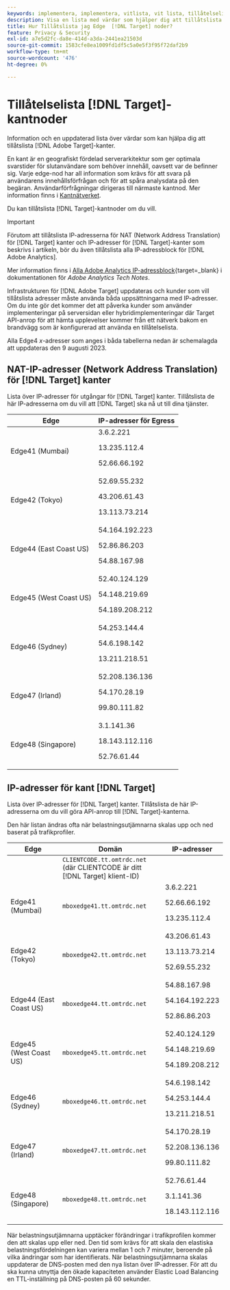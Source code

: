 ```yaml
---
keywords: implementera, implementera, vitlista, vit lista, tillåtelselista, tillåtelselista, kant, kanter, $9
description: Visa en lista med värdar som hjälper dig att tillåtslista  [!DNL Adobe Target] kanter (geografiskt fördelade noder som ger optimala svarstider för slutanvändarna).
title: Hur Tillåtslista jag Edge  [!DNL Target] noder?
feature: Privacy & Security
exl-id: a7e5d2fc-da8e-414d-a3da-2441ea21503d
source-git-commit: 1583cfe8ea1009fd1df5c5a0e5f3f95f72daf2b9
workflow-type: tm+mt
source-wordcount: '476'
ht-degree: 0%

---
```


# Tillåtelselista [!DNL Target]-kantnoder

Information och en uppdaterad lista över värdar som kan hjälpa dig att tillåtslista [!DNL Adobe Target]-kanter.

En kant är en geografiskt fördelad serverarkitektur som ger optimala svarstider för slutanvändare som behöver innehåll, oavsett var de befinner sig. Varje edge-nod har all information som krävs för att svara på användarens innehållsförfrågan och för att spåra analysdata på den begäran. Användarförfrågningar dirigeras till närmaste kantnod. Mer information finns i [Kantnätverket](https://experienceleague.adobe.com/docs/target/using/introduction/how-target-works.html#concept_0AE2ED8E9DE64288A8B30FCBF1040934).

Du kan tillåtslista [!DNL Target]-kantnoder om du vill.

>[!IMPORTANT]
>
>Förutom att tillåtslista IP-adresserna för NAT (Network Address Translation) för [!DNL Target] kanter och IP-adresser för [!DNL Target]-kanter som beskrivs i artikeln, bör du även tillåtslista alla IP-adressblock för [!DNL Adobe Analytics].
>
>Mer information finns i [Alla Adobe Analytics IP-adressblock](https://experienceleague.adobe.com/docs/analytics/technotes/ip-addresses.html?lang=en#all-adobe-analytics-ip-address-blocks){target=_blank} i dokumentationen för *Adobe Analytics Tech Notes*.
>
>Infrastrukturen för [!DNL Adobe Target] uppdateras och kunder som vill tillåtslista adresser måste använda båda uppsättningarna med IP-adresser. Om du inte gör det kommer det att påverka kunder som använder implementeringar på serversidan eller hybridimplementeringar där Target API-anrop för att hämta upplevelser kommer från ett nätverk bakom en brandvägg som är konfigurerad att använda en tillåtelselista.
>
>Alla Edge4 *x*-adresser som anges i båda tabellerna nedan är schemalagda att uppdateras den 9 augusti 2023.

## NAT-IP-adresser (Network Address Translation) för [!DNL Target] kanter

Lista över IP-adresser för utgångar för [!DNL Target] kanter. Tillåtslista de här IP-adresserna om du vill att [!DNL Target] ska nå ut till dina tjänster.

| Edge | IP-adresser för Egress |
| --- | --- |
| Edge41 (Mumbai) | 3.6.2.221<P>13.235.112.4 <P>52.66.66.192 |
| Edge42 (Tokyo) | 52.69.55.232<P>43.206.61.43 <P>13.113.73.214 |
| Edge44 (East Coast US) | 54.164.192.223<P>52.86.86.203 <P>54.88.167.98 |
| Edge45 (West Coast US) | 52.40.124.129<P>54.148.219.69 <P>54.189.208.212 |
| Edge46 (Sydney) | 54.253.144.4<P>54.6.198.142 <P>13.211.218.51 |
| Edge47 (Irland) | 52.208.136.136<P>54.170.28.19 <P>99.80.111.82 |
| Edge48 (Singapore) | 3.1.141.36<P>18.143.112.116 <P>52.76.61.44 |

## IP-adresser för kant [!DNL Target]

Lista över IP-adresser för [!DNL Target] kanter. Tillåtslista de här IP-adresserna om du vill göra API-anrop till [!DNL Target]-kanterna.

Den här listan ändras ofta när belastningsutjämnarna skalas upp och ned baserat på trafikprofiler.

| Edge | Domän | IP-adresser |
| --- | --- | --- |
|  | `CLIENTCODE.tt.omtrdc.net`<br />(där CLIENTCODE är ditt [!DNL Target] klient-ID) |  |
| Edge41 (Mumbai) | `mboxedge41.tt.omtrdc.net` | 3.6.2.221<P>52.66.66.192<P>13.235.112.4 |
| Edge42 (Tokyo) | `mboxedge42.tt.omtrdc.net` | 43.206.61.43<P>13.113.73.214<P>52.69.55.232 |
| Edge44 (East Coast US) | `mboxedge44.tt.omtrdc.net` | 54.88.167.98<P>54.164.192.223<P>52.86.86.203 |
| Edge45 (West Coast US) | `mboxedge45.tt.omtrdc.net` | 52.40.124.129<P>54.148.219.69<P>54.189.208.212 |
| Edge46 (Sydney) | `mboxedge46.tt.omtrdc.net` | 54.6.198.142<P>54.253.144.4<P>13.211.218.51 |
| Edge47 (Irland) | `mboxedge47.tt.omtrdc.net` | 54.170.28.19<P>52.208.136.136<P>99.80.111.82 |
| Edge48 (Singapore) | `mboxedge48.tt.omtrdc.net` | 52.76.61.44<P>3.1.141.36<P>18.143.112.116 |

När belastningsutjämnarna upptäcker förändringar i trafikprofilen kommer den att skalas upp eller ned. Den tid som krävs för att skala den elastiska belastningsfördelningen kan variera mellan 1 och 7 minuter, beroende på vilka ändringar som har identifierats. När belastningsutjämnarna skalas uppdaterar de DNS-posten med den nya listan över IP-adresser. För att du ska kunna utnyttja den ökade kapaciteten använder Elastic Load Balancing en TTL-inställning på DNS-posten på 60 sekunder.
